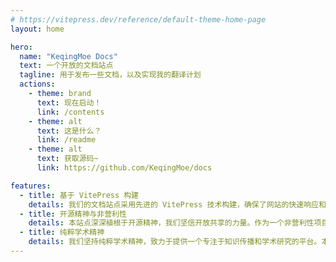 ```yaml
---
# https://vitepress.dev/reference/default-theme-home-page
layout: home

hero:
  name: "KeqingMoe Docs"
  text: 一个开放的文档站点
  tagline: 用于发布一些文档，以及实现我的翻译计划
  actions:
    - theme: brand
      text: 现在启动！
      link: /contents
    - theme: alt
      text: 这是什么？
      link: /readme
    - theme: alt
      text: 获取源码~
      link: https://github.com/KeqingMoe/docs

features:
  - title: 基于 VitePress 构建
    details: 我们的文档站点采用先进的 VitePress 技术构建，确保了网站的快速响应和高效性能。VitePress 不仅提供了现代化的开发体验，还通过其简洁而强大的静态站点生成能力，让我们能够快速地发布和更新文档内容。
  - title: 开源精神与非营利性
    details: 本站点深深植根于开源精神，我们坚信开放共享的力量。作为一个非营利性项目，我们致力于提供一个自由的、唯技术的纯净环境，让每一位访问者都能自由地访问和利用这些文档资源，促进知识的自由流通和技术的普及。
  - title: 纯粹学术精神
    details: 我们坚持纯粹学术精神，致力于提供一个专注于知识传播和学术研究的平台。本站点的每篇文档都经过精心编写和严格校对，确保内容的准确性和权威性。我们鼓励探索、质疑和创新，支持学术界和工业界在技术领域的深入交流和合作。
---
```


